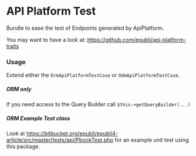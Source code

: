 # API Platform Test

Bundle to ease the test of Endpoints generated by ApiPlatform.

You may want to have a look at: https://github.com/epubli/api-platform-traits

### Usage

Extend either the `OrmApiPlatformTestCase` or `OdmApiPlatformTestCase`.


##### ORM only
If you need access to the Query Builder call `$this->getQueryBuilder(...)`

##### ORM Example Test class
Look at https://bitbucket.org/epubli/epubli4-article/src/master/tests/api/PbookTest.php for an example unit test using this package.
